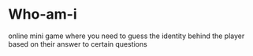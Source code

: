 # Who-am-i
online mini game where you need to guess the identity behind the player based on their answer to certain questions
